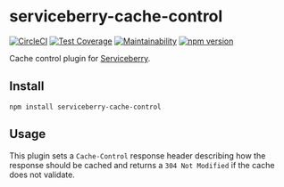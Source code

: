 serviceberry-cache-control
==========================

[![CircleCI](https://circleci.com/gh/bob-gray/serviceberry-cache-control.svg?style=svg)](https://circleci.com/gh/bob-gray/serviceberry-cache-control)
[![Test Coverage](https://api.codeclimate.com/v1/badges/5a4fc498c6e90455f103/test_coverage)](https://codeclimate.com/github/bob-gray/serviceberry-cors/test_coverage)
[![Maintainability](https://api.codeclimate.com/v1/badges/5a4fc498c6e90455f103/maintainability)](https://codeclimate.com/github/bob-gray/serviceberry-cors/maintainability)
[![npm version](https://badge.fury.io/js/serviceberry-cache-control.svg)](https://badge.fury.io/js/serviceberry-cache-control)

Cache control plugin for [Serviceberry](https://serviceberry.js.org).

Install
-------

```shell-script
npm install serviceberry-cache-control
```

Usage
-----

This plugin sets a `Cache-Control` response header describing how the response
should be cached and returns a `304 Not Modified` if the cache does not validate.
